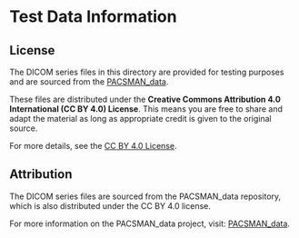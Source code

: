 # Test Data Information

## License

The DICOM series files in this directory are provided for testing purposes and are sourced from the [PACSMAN_data](https://github.com/TranslationalML/PACSMAN_data). 

These files are distributed under the **Creative Commons Attribution 4.0 International (CC BY 4.0) License**. This means you are free to share and adapt the material as long as appropriate credit is given to the original source.

For more details, see the [CC BY 4.0 License](https://creativecommons.org/licenses/by/4.0/).

## Attribution

The DICOM series files are sourced from the PACSMAN_data repository, which is also distributed under the CC BY 4.0 license.

For more information on the PACSMAN_data project, visit: [PACSMAN_data](https://github.com/TranslationalML/PACSMAN_data).